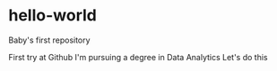 # hello-world
Baby's first repository

First try at Github
I'm pursuing a degree in Data Analytics
Let's do this

